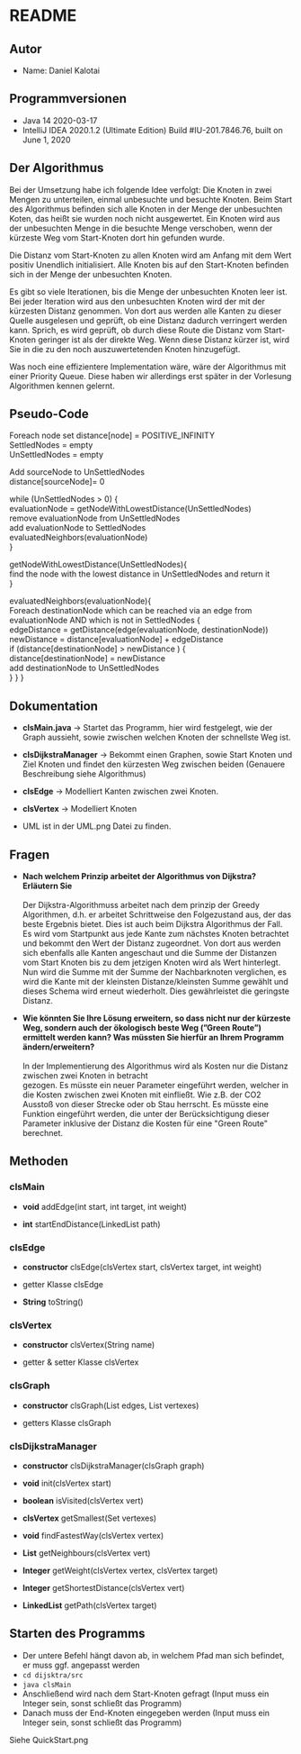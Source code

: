 # README

## Autor

* Name: Daniel Kalotai

## Programmversionen
* Java 14 2020-03-17
* IntelliJ IDEA 2020.1.2 (Ultimate Edition)
   Build #IU-201.7846.76, built on June 1, 2020
   

## Der Algorithmus
Bei der Umsetzung habe ich folgende Idee verfolgt:
Die Knoten in zwei Mengen zu unterteilen, einmal unbesuchte und besuchte Knoten. Beim Start des Algorithmus befinden sich alle
Knoten in der Menge der unbesuchten Koten, das heißt sie wurden noch nicht ausgewertet. Ein Knoten wird aus
der unbesuchten Menge in die besuchte Menge verschoben, wenn der kürzeste Weg vom Start-Knoten dort hin gefunden wurde.

Die Distanz vom Start-Knoten zu allen Knoten wird am Anfang mit dem Wert positiv Unendlich initialisiert.
Alle Knoten bis auf den Start-Knoten befinden sich in der Menge der unbesuchten Knoten.

Es gibt so viele Iterationen, bis die Menge der unbesuchten Knoten leer ist.
Bei jeder Iteration wird aus den unbesuchten Knoten wird der mit der kürzesten Distanz genommen.
Von dort aus werden alle Kanten zu dieser Quelle ausgelesen und geprüft, ob eine Distanz dadurch verringert werden kann.
Sprich, es wird geprüft, ob durch diese Route die Distanz vom Start-Knoten geringer ist als der direkte Weg.
Wenn diese Distanz kürzer ist, wird Sie in die zu den noch auszuwertetenden Knoten hinzugefügt.

Was noch eine effizientere Implementation wäre, wäre der Algorithmus mit einer Priority Queue. Diese haben wir allerdings erst später in der Vorlesung Algorithmen kennen gelernt.

## Pseudo-Code
Foreach node set distance[node] = POSITIVE_INFINITY  
SettledNodes = empty  
UnSettledNodes = empty

Add sourceNode to UnSettledNodes  
distance[sourceNode]= 0

while (UnSettledNodes > 0) {  
    evaluationNode = getNodeWithLowestDistance(UnSettledNodes)  
    remove evaluationNode from UnSettledNodes  
    add evaluationNode to SettledNodes  
    evaluatedNeighbors(evaluationNode)  
}  

getNodeWithLowestDistance(UnSettledNodes){  
    find the node with the lowest distance in UnSettledNodes and return it  
}

evaluatedNeighbors(evaluationNode){  
    Foreach destinationNode which can be reached via an edge from evaluationNode AND which is not in SettledNodes {  
        edgeDistance = getDistance(edge(evaluationNode, destinationNode))  
        newDistance = distance[evaluationNode] + edgeDistance  
        if (distance[destinationNode]  > newDistance ) {  
            distance[destinationNode]  = newDistance  
            add destinationNode to UnSettledNodes  
        }
    }
}
## Dokumentation

* **clsMain.java** -> Startet das Programm, hier wird festgelegt, wie der Graph aussieht, sowie zwischen welchen Knoten der schnellste Weg ist.

* **clsDijkstraManager** -> Bekommt einen Graphen, sowie Start Knoten und Ziel Knoten und findet den kürzesten Weg zwischen beiden (Genauere Beschreibung siehe Algorithmus)

* **clsEdge** -> Modelliert Kanten zwischen zwei Knoten.

* **clsVertex** -> Modelliert Knoten

* UML ist in der UML.png Datei zu finden.

## Fragen

* __Nach welchem Prinzip arbeitet der Algorithmus von Dijkstra? Erläutern Sie__    <br/>
     <br/> 
Der Dijkstra-Algorithmuss arbeitet nach dem prinzip der Greedy Algorithmen, d.h. 
er arbeitet Schrittweise den Folgezustand aus, der das beste Ergebnis bietet.
Dies ist auch beim Dijkstra Algorithmus der Fall. Es wird vom Startpunkt aus jede 
Kante zum nächstes Knoten betrachtet und bekommt den Wert der Distanz zugeordnet. Von 
dort aus werden sich ebenfalls alle Kanten angeschaut und die Summe der Distanzen vom Start Knoten 
bis zu dem jetzigen Knoten wird als Wert hinterlegt.
Nun wird die Summe mit der Summe der Nachbarknoten verglichen, es wird die Kante mit der kleinsten Distanze/kleinsten 
Summe gewählt und dieses Schema wird erneut wiederholt.
Dies gewährleistet die geringste Distanz.

* __Wie könnten Sie Ihre Lösung erweitern, so dass nicht nur der kürzeste Weg,
    sondern auch der ökologisch beste Weg (”Green Route”) ermittelt werden kann? Was
    müssten Sie hierfür an Ihrem Programm ändern/erweitern?__  
    <br/>
    In der Implementierung des Algorithmus wird als Kosten nur die Distanz zwischen zwei Knoten in betracht  
    gezogen. Es müsste ein neuer Parameter eingeführt werden, welcher in die Kosten zwischen zwei Knoten mit einfließt.
    Wie z.B. der CO2 Ausstoß von dieser Strecke oder ob Stau herrscht. Es müsste eine Funktion eingeführt
    werden, die unter der Berücksichtigung dieser Parameter inklusive der Distanz die Kosten für eine "Green Route"
    berechnet. 
    

## Methoden

### clsMain
* **void** addEdge(int start, int target, int weight)  

* **int** startEndDistance(LinkedList<clsVertex> path)
### clsEdge
* **constructor** clsEdge(clsVertex start, clsVertex target, int weight)

* getter Klasse clsEdge

* **String** toString()
### clsVertex
* **constructor** clsVertex(String name)

* getter & setter Klasse clsVertex
### clsGraph
* **constructor** clsGraph(List<clsEdge> edges, List<clsVertex> vertexes)

* getters Klasse clsGraph
### clsDijkstraManager
* **constructor** clsDijkstraManager(clsGraph graph)

* **void** init(clsVertex start)

* **boolean** isVisited(clsVertex vert)

* **clsVertex** getSmallest(Set<clsVertex> vertexes)

* **void** findFastestWay(clsVertex vertex)

* **List<clsVertex>** getNeighbours(clsVertex vert)

* **Integer** getWeight(clsVertex vertex, clsVertex target)

* **Integer** getShortestDistance(clsVertex vert)

* **LinkedList<clsVertex>** getPath(clsVertex target)

## Starten des Programms

* Der untere Befehl hängt davon ab, in welchem Pfad man sich befindet, er muss ggf. angepasst werden
* `cd dijsktra/src`
* `java clsMain`
* Anschließend wird nach dem Start-Knoten gefragt (Input muss ein Integer sein, sonst schließt das Programm)
* Danach muss der End-Knoten eingegeben werden (Input muss ein Integer sein, sonst schließt das Programm)

Siehe QuickStart.png

